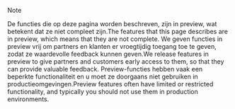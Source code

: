 > [!Note]
> <span data-ttu-id="a613e-101">De functies die op deze pagina worden beschreven, zijn in preview, wat betekent dat ze niet compleet zijn.</span><span class="sxs-lookup"><span data-stu-id="a613e-101">The features that this page describes are in preview, which means that they are not complete.</span></span> <span data-ttu-id="a613e-102">We geven functies in preview vrij om partners en klanten er vroegtijdig toegang toe te geven, zodat ze waardevolle feedback kunnen geven.</span><span class="sxs-lookup"><span data-stu-id="a613e-102">We release features in preview to give partners and customers early access to them, so that they can provide valuable feedback.</span></span> <span data-ttu-id="a613e-103">Preview-functies hebben vaak een beperkte functionaliteit en u moet ze doorgaans niet gebruiken in productieomgevingen.</span><span class="sxs-lookup"><span data-stu-id="a613e-103">Preview features often have limited or restricted functionality, and typically you should not use them in production environments.</span></span>
